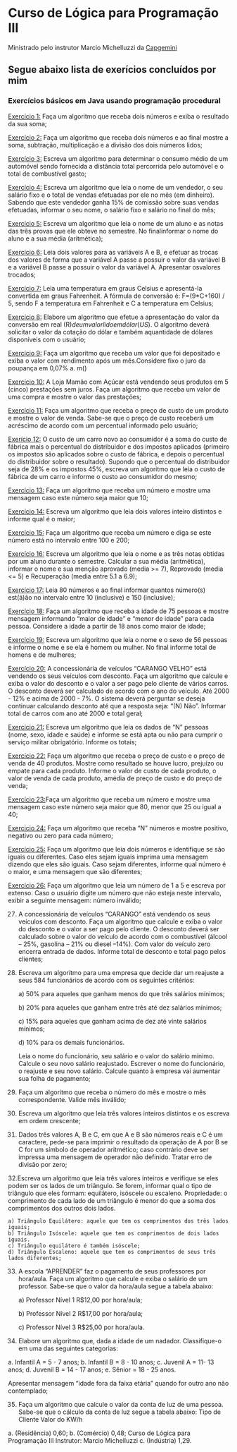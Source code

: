 # Curso de Lógica para Programação Ⅲ


Ministrado pelo instrutor Marcio Michelluzzi da [Capgemini](http://capgeminischool.brazilsouth.cloudapp.azure.com/)

## Segue abaixo lista de exerícios concluídos por mim

### Exercícios básicos em Java usando programação procedural

[Exercício 1:](https://github.com/kennedyvitorino/ExerciciosResolvidos_Capgemini_Java/blob/master/Exercicio1/app/src/main/java/exercicio1/Program.java) Faça um algoritmo que receba dois números e exiba o resultado da sua soma;

[Exercício 2:](https://github.com/kennedyvitorino/ExerciciosResolvidos_Capgemini_Java/blob/master/Exercicio2/app/src/main/java/exercicio2/Program.java) Faça um algoritmo que receba dois números e ao final mostre a soma, subtração, multiplicação e a divisão dos dois números lidos;

[Exercício 3:](https://github.com/kennedyvitorino/ExerciciosResolvidos_Capgemini_Java/blob/master/Exercicio3/app/src/main/java/exercicio3/Program.java) Escreva um algoritmo para determinar o consumo médio de um automóvel sendo fornecida a distância total percorrida pelo automóvel e o total de combustível gasto;

[Exercício 4:](https://github.com/kennedyvitorino/ExerciciosResolvidos_Capgemini_Java/blob/master/Exercicio4/app/src/main/java/exercicio4/Program.java) Escreva um algoritmo que leia o nome de um vendedor, o seu salário fixo e o total de vendas efetuadas por ele no mês (em dinheiro). Sabendo que este vendedor ganha 15% de comissão sobre suas vendas efetuadas, informar o seu nome, o salário fixo e salário no final do mês;

[Exercício 5:](https://github.com/kennedyvitorino/ExerciciosResolvidos_Capgemini_Java/blob/master/Exercicio5/app/src/main/java/exercicio5/Program.java) Escreva um algoritmo que leia o nome de um aluno e as notas das três provas que ele obteve no semestre. No finalinformar o nome do aluno e a sua média (aritmética);

[Exercício 6:](https://github.com/kennedyvitorino/ExerciciosResolvidos_Capgemini_Java/blob/master/Exercicio6/app/src/main/java/exercicio6/Program.java) Leia dois valores para as variáveis A e B, e efetuar as trocas dos valores de forma que a variável A passe a possuir o valor da variável B e a variável B passe a possuir o valor da variável A. Apresentar osvalores trocados;

[Exercício 7:](https://github.com/kennedyvitorino/ExerciciosResolvidos_Capgemini_Java/blob/master/Exercicio7/app/src/main/java/exercicio7/Program.java) Leia uma temperatura em graus Celsius e apresentá-la convertida em graus Fahrenheit. A fórmula de conversão é: F=(9*C+160) / 5, sendo F a temperatura em Fahrenheit e C a temperatura em Celsius;

[Exercício 8:](https://github.com/kennedyvitorino/ExerciciosResolvidos_Capgemini_Java/blob/master/Exercicio8/app/src/main/java/exercicio8/Program.java) Elabore um algoritmo que efetue a apresentação do valor da conversão em real (R$) de um valor lido em dólar (US$). O algoritmo deverá solicitar o valor da cotação do dólar e também aquantidade de dólares disponíveis com o usuário;

[Exercício 9:](https://github.com/kennedyvitorino/ExerciciosResolvidos_Capgemini_Java/blob/master/Exercicio9/app/src/main/java/exercicio9/Program.java) Faça um algoritmo que receba um valor que foi depositado e exiba o valor com rendimento após um mês.Considere fixo o juro da poupança em 0,07% a. m()

[Exercício 10:](https://github.com/kennedyvitorino/ExerciciosResolvidos_Capgemini_Java/blob/master/Exercicio10/app/src/main/java/exercicio10/Program.java) A Loja Mamão com Açúcar está vendendo seus produtos em 5 (cinco) prestações sem juros. Faça um algoritmo que receba um valor de uma compra e mostre o valor das prestações;

[Exercício 11:](https://github.com/kennedyvitorino/ExerciciosResolvidos_Capgemini_Java/blob/master/Exercicio11/app/src/main/java/exercicio11/Program.java) Faça um algoritmo que receba o preço de custo de um produto e mostre o valor de venda. Sabe-se que o preço de custo receberá um acréscimo de acordo com um percentual informado pelo usuário;

[Exerício 12:](https://github.com/kennedyvitorino/ExerciciosResolvidos_Capgemini_Java/blob/master/Exercicio12/app/src/main/java/exercicio12/Program.java) O custo de um carro novo ao consumidor é a soma do custo de fábrica mais o percentual do distribuidor e dos impostos aplicados (primeiro os impostos são aplicados sobre o custo de fábrica, e depois o percentual do distribuidor sobre o resultado). Supondo que o percentual do distribuidor seja de 28% e os impostos 45%, escreva um algoritmo que leia o custo de fábrica de um carro e informe o custo ao consumidor do mesmo;

[Exercício 13:](https://github.com/kennedyvitorino/ExerciciosResolvidos_Capgemini_Java/blob/master/Exercicio13/app/src/main/java/exercicio13/App.java) Faça um algoritmo que receba um número e mostre uma mensagem caso este número seja maior que 10;

[Exercício 14:](https://github.com/kennedyvitorino/ExerciciosResolvidos_Capgemini_Java/blob/master/Exercicio14/app/src/main/java/exercicio14/Program.java) Escreva um algoritmo que leia dois valores inteiro distintos e informe qual é o maior;

[Exercício 15:](https://github.com/kennedyvitorino/ExerciciosResolvidos_Capgemini_Java/blob/master/Exercicio15/app/src/main/java/exercicio15/Program.java) Faça um algoritmo que receba um número e diga se este número está no intervalo entre 100 e 200;

[Exercício 16:](https://github.com/kennedyvitorino/ExerciciosResolvidos_Capgemini_Java/blob/master/Exercicio16/app/src/main/java/exercicio16/Program.java) Escreva um algoritmo que leia o nome e as três notas obtidas por um aluno durante o semestre. Calcular a sua média (aritmética), informar o nome e sua menção aprovado (media >= 7), Reprovado (media <= 5) e Recuperação (media entre 5.1 a 6.9);


[Exercício 17:](https://github.com/kennedyvitorino/ExerciciosResolvidos_Capgemini_Java/blob/master/Exercicio17/app/src/main/java/exercicio17/Program.java) Leia 80 números e ao final informar quantos número(s) est(á)ão no intervalo entre 10 (inclusive) e 150 (inclusive);

[Exercício 18:](https://github.com/kennedyvitorino/ExerciciosResolvidos_Capgemini_Java/blob/master/Exercicio18/app/src/main/java/exercicio18/Program.java) Faça um algoritmo que receba a idade de 75 pessoas e mostre mensagem informando “maior de idade” e “menor de idade” para cada pessoa. Considere a idade a partir de 18 anos como maior de idade;

[Exercício 19:](https://github.com/kennedyvitorino/ExerciciosResolvidos_Capgemini_Java/blob/master/Exercicio19/app/src/main/java/exercicio19/Program.java) Escreva um algoritmo que leia o nome e o sexo de 56 pessoas e informe o nome e se ela é homem ou mulher. No final informe total de homens e de mulheres;

[Exercício 20:](https://github.com/kennedyvitorino/ExerciciosResolvidos_Capgemini_Java/blob/master/Exercicio20/app/src/main/java/exercicio20/Main.java) A concessionária de veículos “CARANGO VELHO” está vendendo os seus veículos com desconto. Faça um algoritmo que calcule e exiba o valor do desconto e o valor a ser pago pelo cliente de vários carros. O desconto deverá ser calculado de acordo com o ano do veículo. Até 2000 - 12% e acima de 2000 - 7%. O sistema deverá perguntar se deseja continuar calculando desconto até que a resposta seja: “(N) Não”. Informar total de carros com ano até 2000 e total geral;

[Exercício 21:](https://github.com/kennedyvitorino/ExerciciosResolvidos_Capgemini_Java/blob/master/Exercicio21/app/src/main/java/exercicio21/Program.java) Escreva um algoritmo que leia os dados de “N” pessoas (nome, sexo, idade e saúde) e informe se está apta ou não para cumprir o serviço militar obrigatório. Informe os totais;

[Exercício 22:](https://github.com/kennedyvitorino/ExerciciosResolvidos_Capgemini_Java/blob/master/Exercicio22/app/src/main/java/exercicio22/Program.java) Faça um algoritmo que receba o preço de custo e o preço de venda de 40 produtos. Mostre como resultado se houve lucro, prejuízo ou empate para cada produto. Informe o valor de custo de cada produto, o valor de venda de cada produto, amédia de preço de custo e do preço de venda;

[Exercício 23:](https://github.com/kennedyvitorino/ExerciciosResolvidos_Capgemini_Java/blob/master/Exercicio23/app/src/main/java/exercicio23/program.java)Faça um algoritmo que receba um número e mostre uma mensagem caso este número seja maior que 80, menor que 25 ou igual a 40;

[Exercicio 24:](https://github.com/kennedyvitorino/ExerciciosResolvidos_Capgemini_Java/blob/master/Exercicio24/app/src/main/java/exercicio24/Program.java) Faça um algoritmo que receba “N” números e mostre positivo, negativo ou zero para cada número;

[Exercício 25:](https://github.com/kennedyvitorino/ExerciciosResolvidos_Capgemini_Java/blob/master/Exercicio25/app/src/main/java/exercicio25/Program.java) Faça um algoritmo que leia dois números e identifique se são iguais ou diferentes. Caso eles sejam iguais imprima uma mensagem dizendo que eles são iguais. Caso sejam diferentes, informe qual número é o maior, e uma mensagem que são diferentes;

[Exercício 26:](https://github.com/kennedyvitorino/ExerciciosResolvidos_Capgemini_Java/blob/master/Exercicio26/app/src/main/java/exercicio26/Program.java) Faça um algoritmo que leia um número de 1 a 5 e escreva por extenso. Caso o usuário digite um número que não esteja neste intervalo, exibir a seguinte mensagem: número inválido;

27. A concessionária de veículos “CARANGO” está vendendo os seus veículos com desconto. Faça um algoritmo que calcule e exiba o valor do desconto e o valor a ser pago pelo cliente. O desconto deverá ser calculado sobre o valor do veículo de acordo com o combustível (álcool – 25%, gasolina – 21% ou diesel –14%). Com valor do veículo zero encerra entrada de dados. Informe total de desconto e total pago pelos clientes;

28. Escreva um algoritmo para uma empresa que decide dar um reajuste a seus 584 funcionários de acordo com os seguintes critérios:

    a) 50% para aqueles que ganham menos do que três salários mínimos;

    b) 20% para aqueles que ganham entre três até dez salários mínimos;

    c) 15% para aqueles que ganham acima de dez até vinte salários mínimos;

    d) 10% para os demais funcionários.

    Leia o nome do funcionário, seu salário e o valor do salário mínimo. Calcule o seu novo salário reajustado. Escrever o nome do funcionário, o reajuste e seu novo salário. Calcule quanto à empresa vai aumentar sua folha de pagamento;

29. Faça um algoritmo que receba o número do mês e mostre o mês correspondente. Valide mês inválido;

30. Escreva um algoritmo que leia três valores inteiros distintos e os escreva em ordem crescente;

31. Dados três valores A, B e C, em que A e B são números reais e C é um caractere, pede-se para imprimir o resultado da operação de A por B se C for um símbolo de operador aritmético; caso contrário deve ser impressa uma mensagem de operador não definido. Tratar erro de divisão por zero;

32.Escreva um algoritmo que leia três valores inteiros e verifique se eles podem ser os lados de um triângulo. Se forem, informar qual o tipo de triângulo que eles formam: equilátero, isóscele ou escaleno. Propriedade: o comprimento de cada lado de um triângulo é menor do que a soma dos comprimentos dos outros dois lados.

    a) Triângulo Equilátero: aquele que tem os comprimentos dos três lados iguais;
    b) Triângulo Isóscele: aquele que tem os comprimentos de dois lados iguais.
    c) Triângulo equilátero é também isóscele;
    d) Triângulo Escaleno: aquele que tem os comprimentos de seus três lados diferentes;

33. A escola “APRENDER” faz o pagamento de seus professores por hora/aula. Faça um algoritmo que calcule e exiba o salário de um professor. Sabe-se que o valor da hora/aula segue a tabela abaixo:

    a) Professor Nível 1 R$12,00 por hora/aula;

    b) Professor Nível 2 R$17,00 por hora/aula;

    c) Professor Nível 3 R$25,00 por hora/aula.

34. Elabore um algoritmo que, dada a idade de um nadador. Classifique-o em uma das seguintes categorias:

a. Infantil A = 5 - 7 anos;
b. Infantil B = 8 - 10 anos;
c. Juvenil A = 11- 13 anos;
d. Juvenil B = 14 - 17 anos;
e. Sênior = 18 - 25 anos.

Apresentar mensagem “idade fora da faixa etária” quando for outro ano não contemplado;

35. Faça um algoritmo que calcule o valor da conta de luz de uma pessoa. Sabe-se que o cálculo da conta de luz segue a tabela abaixo:
Tipo de Cliente Valor do KW/h

a. (Residência) 0,60;
b. (Comércio) 0,48;
Curso de Lógica para Programação III
Instrutor: Marcio Michelluzzi
c. (Indústria) 1,29.
